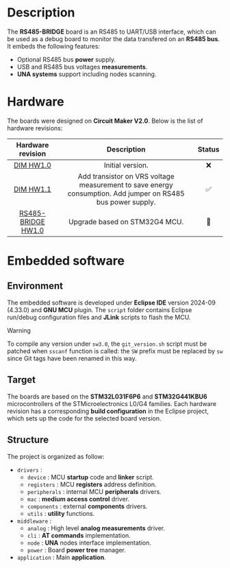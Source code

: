 # Description

The **RS485-BRIDGE** board is an RS485 to UART/USB interface, which can be used as a debug board to monitor the data transfered on an **RS485 bus**. It embeds the following features:

* Optional RS485 bus **power** supply.
* USB and RS485 bus voltages **measurements**.
* **UNA systems** support including nodes scanning.

# Hardware

The boards were designed on **Circuit Maker V2.0**. Below is the list of hardware revisions:

| Hardware revision | Description | Status |
|:---:|:---:|:---:|
| [DIM HW1.0](https://365.altium.com/files/3F3B832D-FFF6-457E-A74F-EDA6BAF90587) | Initial version. | :x: |
| [DIM HW1.1](https://365.altium.com/files/D0E36E2E-D212-4D50-BA3B-173AD1895161) | Add transistor on VRS voltage measurement to save energy consumption. Add jumper on RS485 bus power supply. | :white_check_mark: |
| [RS485-BRIDGE HW1.0](https://365.altium.com/files/87E26F6B-C53E-4FF7-9692-B11B183856CE) | Upgrade based on STM32G4 MCU. | :hammer: |

# Embedded software

## Environment

The embedded software is developed under **Eclipse IDE** version 2024-09 (4.33.0) and **GNU MCU** plugin. The `script` folder contains Eclipse run/debug configuration files and **JLink** scripts to flash the MCU.

> [!WARNING]
> To compile any version under `sw3.0`, the `git_version.sh` script must be patched when `sscanf` function is called: the `SW` prefix must be replaced by `sw` since Git tags have been renamed in this way.

## Target

The boards are based on the **STM32L031F6P6** and **STM32G441KBU6**  microcontrollers of the STMicroelectronics L0/G4 families. Each hardware revision has a corresponding **build configuration** in the Eclipse project, which sets up the code for the selected board version.

## Structure

The project is organized as follow:

* `drivers` :
    * `device` : MCU **startup** code and **linker** script.
    * `registers` : MCU **registers** address definition.
    * `peripherals` : internal MCU **peripherals** drivers.
    * `mac` : **medium access control** driver.
    * `components` : external **components** drivers.
    * `utils` : **utility** functions.
* `middleware` :
    * `analog` : High level **analog measurements** driver.
    * `cli` : **AT commands** implementation.
    * `node` : **UNA** nodes interface implementation.
    * `power` : Board **power tree** manager.
* `application` : Main **application**.

